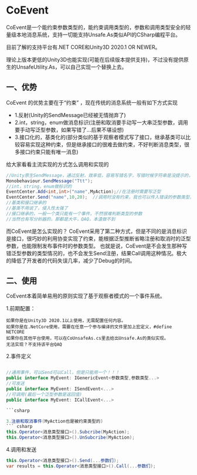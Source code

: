 # CoEvent

CoEvent是一个能约束参数类型的，能约束调用类型的，参数和调用类型安全的轻量级本地消息系统，支持一切能支持Unsafe.As类似API的CSharp编程平台。

目前了解的支持平台有.NET CORE和Unity3D 2020.1 OR NEWER。

理论上版本更低的Unity3D也能实现(可能在后续版本提供支持)，不过没有提供原生的UnsafeUtility.As，可以自己实现一个替换上去。

## 一、优势

CoEvent 的优势主要在于“约束”  ，现在传统的消息系统一般有如下方式实现

- 1.反射(Unity的SendMessage已经被无情抛弃了)
- 2.int，string，enum做消息标识(注册和取消要手动写一大串泛型参数，调用要手动写泛型参数，如果写错了...后果不堪设想)
- 3.接口化的，基类化的(部分类似的基于观察者模式写了接口，继承基类可以比较容易实现这种约束，但是继承接口的很难去做约束，不好判断消息类型，很多接口约束只能有唯一消息)

给大家看看主流实现的方式怎么调用和实现的
```csharp
//Unity原生SendMessage，通过反射，效率低，容易写错名字，写错时候字符串是没提示的，很难查错
Monobehaviour.SendMessage("Ttt");
//int，string，enum做标识的
EventCenter.Add<int,int>("name",MyAction);//在注册时需要写泛型
EventCenter.Send("name",10,20);  //调用时没有约束，我也可以传入错误的参数类型，当写多了就变成了灾难。
//基类和接口继承的
//基类不用说了，侵入性太强了
//接口继承的，一般一个类只能有一个事件，不然很难判断类型的参数
//当然也有写分析器的，那都是大牛，QAQ，本渣做不到
```

而CoEvent是怎么实现的？
CoEvent采用了第二种方式，但是不同的是消息标识是接口，很巧妙的利用协变实现了约束，能根据泛型推断省略注册和取消时的泛型参数，也能限制发布事件时的参数类型。
也就是说，CoEvent是不会发生那种写错泛型参数的类型情况的，也不会发生Send注册，结果Call调用这种情况。极大的降低了开发者的代码失误几率，减少了Debug的时间。

## 二、使用
CoEvent本着简单易用的原则实现了基于观察者模式的一个事件系统。

1.前期配置：
```
如果你是在Unity3D 2020.1以上使用，无需配置任何内容。
如果你是在.NetCore使用，需要在任意一个参与编译的文件里加上宏定义，#define NETCORE
如果你在其他平台使用，可以在CoUnsafeAs.cs里去给出Unsafe.As的类似实现。
无法实现？不支持该平台QAQ
```
2.事件定义
```csharp

//通用事件，可以Send可以Call，但是只能用一个！！！
public interface MyEvent: IGenericEvent<参数类型,参数类型...>
//可发送
public interface MyEvent: ISendEvent<...>
//可调用(最后一个泛型参数是返回值)
public interface MyEvent: ICallEvent<...>

```csharp

3.注册和取消事件(MyAction也是被约束类型的)
``` csharp
this.Operator<消息类型接口>().Subcribe(MyAction);
this.Operator<消息类型接口>().UnSubcribe(MyAction);
```
4.调用和发送
``` csharp
this.Operator<消息类型接口>().Send(...参数们);
var results = this.Operator<消息类型接口>().Call(...参数们);
```


